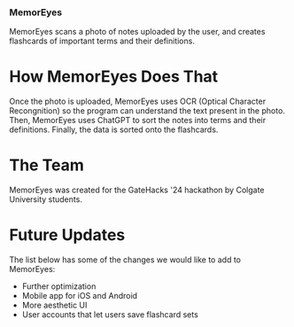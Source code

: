 ### MemorEyes
MemorEyes scans a photo of notes uploaded by the user, and creates flashcards of important terms and their definitions.

# How MemorEyes Does That
Once the photo is uploaded, MemorEyes uses OCR (Optical Character Recongnition) so the program can understand the text present in the photo. Then, MemorEyes uses ChatGPT to sort the notes into terms and their definitions. Finally, the data is sorted onto the flashcards. 

# The Team
MemorEyes was created for the GateHacks '24 hackathon by Colgate University students. 

# Future Updates
The list below has some of the changes we would like to add to MemorEyes:
- Further optimization
- Mobile app for iOS and Android
- More aesthetic UI
- User accounts that let users save flashcard sets